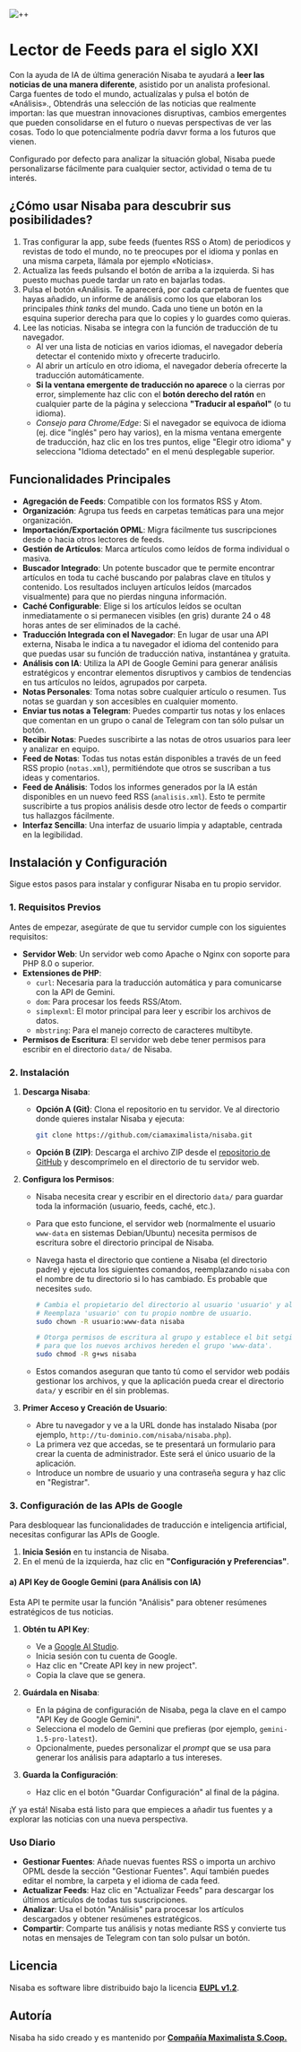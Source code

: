 ![++](nisaba-banner.png)

# Lector de Feeds para el siglo XXI

Con la ayuda de IA de última generación Nisaba te ayudará a **leer las noticias de una manera diferente**, asistido por un analista profesional. Carga fuentes de todo el mundo, actualízalas y pulsa el botón de «Análisis»., Obtendrás una selección de las noticias que realmente importan: las que muestran innovaciones disruptivas, cambios emergentes que pueden consolidarse en el futuro o nuevas perspectivas de ver las cosas. Todo  lo que potencialmente podría davvr forma a los futuros que vienen.

Configurado por defecto para analizar la situación global, Nisaba puede personalizarse fácilmente para cualquier sector, actividad o tema de tu interés.

## ¿Cómo usar Nisaba para descubrir sus posibilidades?

1. Tras configurar la app, sube  feeds (fuentes RSS o Atom) de periodicos y revistas de todo el mundo, no te preocupes por el idioma y ponlas en una misma carpeta, llámala por ejemplo «Noticias».
2. Actualiza las feeds pulsando el botón de arriba a la izquierda. Si has puesto muchas puede tardar un rato en bajarlas todas.
3. Pulsa el botón «Análisis. Te aparecerá, por cada carpeta de fuentes que hayas añadido, un informe de análisis como los que elaboran los principales *think tanks* del mundo. Cada uno tiene un botón en la esquina superior derecha para que lo copies y lo guardes como quieras.
4. Lee las noticias. Nisaba se integra con la función de traducción de tu navegador.
   - Al ver una lista de noticias en varios idiomas, el navegador debería detectar el contenido mixto y ofrecerte traducirlo.
   - Al abrir un artículo en otro idioma, el navegador debería ofrecerte la traducción automáticamente.
   - **Si la ventana emergente de traducción no aparece** o la cierras por error, simplemente haz clic con el **botón derecho del ratón** en cualquier parte de la página y selecciona **"Traducir al español"** (o tu idioma).
   - *Consejo para Chrome/Edge*: Si el navegador se equivoca de idioma (ej. dice "inglés" pero hay varios), en la misma ventana emergente de traducción, haz clic en los tres puntos, elige "Elegir otro idioma" y selecciona "Idioma detectado" en el menú desplegable superior.

## Funcionalidades Principales

- **Agregación de Feeds**: Compatible con los formatos RSS y Atom.
- **Organización**: Agrupa tus feeds en carpetas temáticas para una mejor organización.
- **Importación/Exportación OPML**: Migra fácilmente tus suscripciones desde o hacia otros lectores de feeds.
- **Gestión de Artículos**: Marca artículos como leídos de forma individual o masiva.
- **Buscador Integrado**: Un potente buscador que te permite encontrar artículos en toda tu caché buscando por palabras clave en títulos y contenido. Los resultados incluyen artículos leídos (marcados visualmente) para que no pierdas ninguna información.
- **Caché Configurable**: Elige si los artículos leídos se ocultan inmediatamente o si permanecen visibles (en gris) durante 24 o 48 horas antes de ser eliminados de la caché.
- **Traducción Integrada con el Navegador**: En lugar de usar una API externa, Nisaba le indica a tu navegador el idioma del contenido para que puedas usar su función de traducción nativa, instantánea y gratuita.
- **Análisis con IA**: Utiliza la API de Google Gemini para generar análisis estratégicos y encontrar elementos  disruptivos y cambios de tendencias en tus artículos no leídos, agrupados por carpeta.
- **Notas Personales**: Toma notas sobre cualquier artículo o resumen. Tus notas se guardan y son accesibles en cualquier momento.
- **Enviar tus notas a Telegram**: Puedes compartir tus notas y los enlaces que comentan en un grupo o canal de Telegram con tan sólo pulsar un botón.
- **Recibir Notas**: Puedes suscribirte a las notas de otros usuarios para leer y analizar en equipo.
- **Feed de Notas**: Todas tus notas están disponibles a través de un feed RSS propio (`notas.xml`), permitiéndote que otros se suscriban a tus ideas y comentarios.
- **Feed de Análisis**: Todos los informes generados por la IA están disponibles en un nuevo feed RSS (`analisis.xml`). Esto te permite suscribirte a tus propios análisis desde otro lector de feeds o compartir tus hallazgos fácilmente.
- **Interfaz Sencilla**: Una interfaz de usuario limpia y adaptable, centrada en la legibilidad.

## Instalación y Configuración

Sigue estos pasos para instalar y configurar Nisaba en tu propio servidor.

### 1. Requisitos Previos

Antes de empezar, asegúrate de que tu servidor cumple con los siguientes requisitos:

- **Servidor Web**: Un servidor web como Apache o Nginx con soporte para PHP 8.0 o superior.
- **Extensiones de PHP**:
    - `curl`: Necesaria para la traducción automática y para comunicarse con la API de Gemini.
    - `dom`: Para procesar los feeds RSS/Atom.
    - `simplexml`: El motor principal para leer y escribir los archivos de datos.
    - `mbstring`: Para el manejo correcto de caracteres multibyte.
- **Permisos de Escritura**: El servidor web debe tener permisos para escribir en el directorio `data/` de Nisaba.

### 2. Instalación

1.  **Descarga Nisaba**:
    - **Opción A (Git)**: Clona el repositorio en tu servidor. Ve al directorio donde quieres instalar Nisaba y ejecuta:
      ```sh
      git clone https://github.com/ciamaximalista/nisaba.git
      ```
    - **Opción B (ZIP)**: Descarga el archivo ZIP desde el [repositorio de GitHub](https://github.com/ciamaximalista/nisaba) y descomprímelo en el directorio de tu servidor web.

2.  **Configura los Permisos**:
    - Nisaba necesita crear y escribir en el directorio `data/` para guardar toda la información (usuario, feeds, caché, etc.).
    - Para que esto funcione, el servidor web (normalmente el usuario `www-data` en sistemas Debian/Ubuntu) necesita permisos de escritura sobre el directorio principal de Nisaba.
    - Navega hasta el directorio que contiene a Nisaba (el directorio padre) y ejecuta los siguientes comandos, reemplazando `nisaba` con el nombre de tu directorio si lo has cambiado. Es probable que necesites `sudo`.

      ```sh
      # Cambia el propietario del directorio al usuario 'usuario' y al grupo 'www-data'
      # Reemplaza 'usuario' con tu propio nombre de usuario.
      sudo chown -R usuario:www-data nisaba
      
      # Otorga permisos de escritura al grupo y establece el bit setgid
      # para que los nuevos archivos hereden el grupo 'www-data'.
      sudo chmod -R g+ws nisaba
      ```
    - Estos comandos aseguran que tanto tú como el servidor web podáis gestionar los archivos, y que la aplicación pueda crear el directorio `data/` y escribir en él sin problemas.

3.  **Primer Acceso y Creación de Usuario**:
    - Abre tu navegador y ve a la URL donde has instalado Nisaba (por ejemplo, `http://tu-dominio.com/nisaba/nisaba.php`).
    - La primera vez que accedas, se te presentará un formulario para crear la cuenta de administrador. Este será el único usuario de la aplicación.
    - Introduce un nombre de usuario y una contraseña segura y haz clic en "Registrar".

### 3. Configuración de las APIs de Google

Para desbloquear las funcionalidades de traducción e inteligencia artificial, necesitas configurar las APIs de Google.

1.  **Inicia Sesión** en tu instancia de Nisaba.
2.  En el menú de la izquierda, haz clic en **"Configuración y Preferencias"**.

#### a) API Key de Google Gemini (para Análisis con IA)

Esta API te permite usar la función "Análisis" para obtener resúmenes estratégicos de tus noticias.

1.  **Obtén tu API Key**:
    - Ve a [Google AI Studio](https://aistudio.google.com/app/apikey).
    - Inicia sesión con tu cuenta de Google.
    - Haz clic en "Create API key in new project".
    - Copia la clave que se genera.
2.  **Guárdala en Nisaba**:
    - En la página de configuración de Nisaba, pega la clave en el campo "API Key de Google Gemini".
    - Selecciona el modelo de Gemini que prefieras (por ejemplo, `gemini-1.5-pro-latest`).
    - Opcionalmente, puedes personalizar el *prompt* que se usa para generar los análisis para adaptarlo a tus intereses.



3.  **Guarda la Configuración**:
    - Haz clic en el botón "Guardar Configuración" al final de la página.

¡Y ya está! Nisaba está listo para que empieces a añadir tus fuentes y a explorar las noticias con una nueva perspectiva.

### Uso Diario

- **Gestionar Fuentes**: Añade nuevas fuentes RSS o importa un archivo OPML desde la sección "Gestionar Fuentes". Aquí también puedes editar el nombre, la carpeta y el idioma de cada feed.
- **Actualizar Feeds**: Haz clic en "Actualizar Feeds" para descargar los últimos artículos de todas tus suscripciones.
- **Analizar**: Usa el botón "Análisis" para procesar los artículos descargados y obtener resúmenes estratégicos.
- **Compartir**: Comparte tus análisis y notas mediante RSS y convierte tus notas en mensajes de Telegram con tan solo pulsar un botón.


## Licencia

Nisaba es software libre distribuido bajo la licencia **[EUPL v1.2](https://interoperable-europe.ec.europa.eu/collection/eupl/eupl-text-eupl-12)**.

## Autoría

Nisaba ha sido creado y es mantenido por **[Compañía Maximalista S.Coop.](https://maximalista.coop)**
